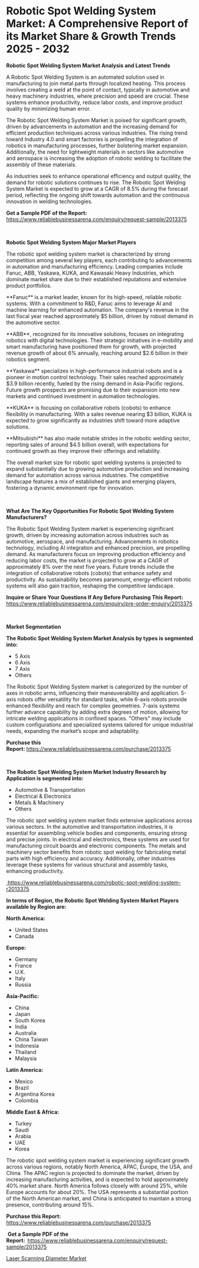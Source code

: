 <p><h1>Robotic Spot Welding System Market: A Comprehensive Report of its Market Share & Growth Trends 2025 - 2032</h1></p><p><strong>Robotic Spot Welding System Market Analysis and Latest Trends</strong></p>
<p><p>A Robotic Spot Welding System is an automated solution used in manufacturing to join metal parts through localized heating. This process involves creating a weld at the point of contact, typically in automotive and heavy machinery industries, where precision and speed are crucial. These systems enhance productivity, reduce labor costs, and improve product quality by minimizing human error.</p><p>The Robotic Spot Welding System Market is poised for significant growth, driven by advancements in automation and the increasing demand for efficient production techniques across various industries. The rising trend toward Industry 4.0 and smart factories is propelling the integration of robotics in manufacturing processes, further bolstering market expansion. Additionally, the need for lightweight materials in sectors like automotive and aerospace is increasing the adoption of robotic welding to facilitate the assembly of these materials.</p><p>As industries seek to enhance operational efficiency and output quality, the demand for robotic solutions continues to rise. The Robotic Spot Welding System Market is expected to grow at a CAGR of 8.5% during the forecast period, reflecting the ongoing shift towards automation and the continuous innovation in welding technologies.</p></p>
<p><strong>Get a Sample PDF of the Report:&nbsp;</strong> <a href="https://www.reliablebusinessarena.com/enquiry/request-sample/2013375?utm_campaign=1948&utm_medium=2&utm_source=Github&utm_content=ia&utm_term=02032025&utm_id=robotic-spot-welding-system">https://www.reliablebusinessarena.com/enquiry/request-sample/2013375</a></p>
<p>&nbsp;</p>
<p><strong>Robotic Spot Welding System Major Market Players</strong></p>
<p><p>The robotic spot welding system market is characterized by strong competition among several key players, each contributing to advancements in automation and manufacturing efficiency. Leading companies include Fanuc, ABB, Yaskawa, KUKA, and Kawasaki Heavy Industries, which dominate market share due to their established reputations and extensive product portfolios.</p><p>**Fanuc** is a market leader, known for its high-speed, reliable robotic systems. With a commitment to R&D, Fanuc aims to leverage AI and machine learning for enhanced automation. The company's revenue in the last fiscal year reached approximately $5 billion, driven by robust demand in the automotive sector.</p><p>**ABB**, recognized for its innovative solutions, focuses on integrating robotics with digital technologies. Their strategic initiatives in e-mobility and smart manufacturing have positioned them for growth, with projected revenue growth of about 6% annually, reaching around $2.6 billion in their robotics segment.</p><p>**Yaskawa** specializes in high-performance industrial robots and is a pioneer in motion control technology. Their sales reached approximately $3.9 billion recently, fueled by the rising demand in Asia-Pacific regions. Future growth prospects are promising due to their expansion into new markets and continued investment in automation technologies.</p><p>**KUKA** is focusing on collaborative robots (cobots) to enhance flexibility in manufacturing. With a sales revenue nearing $3 billion, KUKA is expected to grow significantly as industries shift toward more adaptive solutions.</p><p>**Mitsubishi** has also made notable strides in the robotic welding sector, reporting sales of around $4.5 billion overall, with expectations for continued growth as they improve their offerings and reliability.</p><p>The overall market size for robotic spot welding systems is projected to expand substantially due to growing automotive production and increasing demand for automation across various industries. The competitive landscape features a mix of established giants and emerging players, fostering a dynamic environment ripe for innovation.</p></p>
<p>&nbsp;</p>
<p><strong>What Are The Key Opportunities For Robotic Spot Welding System Manufacturers?</strong></p>
<p><p>The Robotic Spot Welding System market is experiencing significant growth, driven by increasing automation across industries such as automotive, aerospace, and manufacturing. Advancements in robotics technology, including AI integration and enhanced precision, are propelling demand. As manufacturers focus on improving production efficiency and reducing labor costs, the market is projected to grow at a CAGR of approximately 8% over the next five years. Future trends include the integration of collaborative robots (cobots) that enhance safety and productivity. As sustainability becomes paramount, energy-efficient robotic systems will also gain traction, reshaping the competitive landscape.</p></p>
<p><strong>Inquire or Share Your Questions If Any Before Purchasing This Report:</strong> <a href="https://www.reliablebusinessarena.com/enquiry/pre-order-enquiry/2013375?utm_campaign=1948&utm_medium=2&utm_source=Github&utm_content=ia&utm_term=02032025&utm_id=robotic-spot-welding-system">https://www.reliablebusinessarena.com/enquiry/pre-order-enquiry/2013375</a></p>
<p>&nbsp;</p>
<p><strong>Market Segmentation</strong></p>
<p><strong>The Robotic Spot Welding System Market Analysis by types is segmented into:</strong></p>
<p><ul><li>5 Axis</li><li>6 Axis</li><li>7 Axis</li><li>Others</li></ul></p>
<p><p>The Robotic Spot Welding System market is categorized by the number of axes in robotic arms, influencing their maneuverability and application. 5-axis robots offer versatility for standard tasks, while 6-axis robots provide enhanced flexibility and reach for complex geometries. 7-axis systems further advance capability by adding extra degrees of motion, allowing for intricate welding applications in confined spaces. "Others" may include custom configurations and specialized systems tailored for unique industrial needs, expanding the market’s scope and adaptability.</p></p>
<p><strong>Purchase this Report:&nbsp;</strong><a href="https://www.reliablebusinessarena.com/purchase/2013375?utm_campaign=1948&utm_medium=2&utm_source=Github&utm_content=ia&utm_term=02032025&utm_id=robotic-spot-welding-system">https://www.reliablebusinessarena.com/purchase/2013375</a></p>
<p>&nbsp;</p>
<p><strong>The Robotic Spot Welding System Market Industry Research by Application is segmented into:</strong></p>
<p><ul><li>Automotive & Transportation</li><li>Electrical & Electronics</li><li>Metals & Machinery</li><li>Others</li></ul></p>
<p><p>The robotic spot welding system market finds extensive applications across various sectors. In the automotive and transportation industries, it is essential for assembling vehicle bodies and components, ensuring strong and precise joints. In electrical and electronics, these systems are used for manufacturing circuit boards and electronic components. The metals and machinery sector benefits from robotic spot welding for fabricating metal parts with high efficiency and accuracy. Additionally, other industries leverage these systems for various structural and assembly tasks, enhancing productivity.</p></p>
<p><a href="https://www.reliablebusinessarena.com/robotic-spot-welding-system-r2013375?utm_campaign=1948&utm_medium=2&utm_source=Github&utm_content=ia&utm_term=02032025&utm_id=robotic-spot-welding-system">&nbsp;https://www.reliablebusinessarena.com/robotic-spot-welding-system-r2013375</a></p>
<p><strong>In terms of Region, the Robotic Spot Welding System Market Players available by Region are:</strong></p>
<p>
    <p> <strong> North America: </strong>
        <ul>
            <li>United States</li>
            <li>Canada</li>
        </ul>
        </p> 
    <p> <strong> Europe: </strong>
        <ul>
            <li>Germany</li>
            <li>France</li>
            <li>U.K.</li>
            <li>Italy</li>
            <li>Russia</li>
        </ul>
        </p> 
    <p> <strong> Asia-Pacific: </strong>
        <ul>
            <li>China</li>
            <li>Japan</li>
            <li>South Korea</li>
            <li>India</li>
            <li>Australia</li>
            <li>China Taiwan</li>
            <li>Indonesia</li>
            <li>Thailand</li>
            <li>Malaysia</li>
        </ul>
        </p> 
    <p> <strong> Latin America: </strong>
        <ul>
            <li>Mexico</li>
            <li>Brazil</li>
            <li>Argentina Korea</li>
            <li>Colombia</li>
        </ul>
        </p> 
    <p> <strong> Middle East & Africa: </strong>
        <ul>
            <li>Turkey</li>
            <li>Saudi</li>
            <li>Arabia</li>
            <li>UAE</li>
            <li>Korea</li>
        </ul>
    </p>
    </p>
<p><p>The robotic spot welding system market is experiencing significant growth across various regions, notably North America, APAC, Europe, the USA, and China. The APAC region is projected to dominate the market, driven by increasing manufacturing activities, and is expected to hold approximately 40% market share. North America follows closely with around 25%, while Europe accounts for about 20%. The USA represents a substantial portion of the North American market, and China is anticipated to maintain a strong presence, contributing around 15%.</p></p>
<p><strong>Purchase this Report: </strong><a href="https://www.reliablebusinessarena.com/purchase/2013375?utm_campaign=1948&utm_medium=2&utm_source=Github&utm_content=ia&utm_term=02032025&utm_id=robotic-spot-welding-system">https://www.reliablebusinessarena.com/purchase/2013375</a></p>
<p>&nbsp;<strong>Get a Sample PDF of the Report:&nbsp;&nbsp;</strong><a href="https://www.reliablebusinessarena.com/enquiry/request-sample/2013375?utm_campaign=1948&utm_medium=2&utm_source=Github&utm_content=ia&utm_term=02032025&utm_id=robotic-spot-welding-system">https://www.reliablebusinessarena.com/enquiry/request-sample/2013375</a></p>
<p><strong></strong></p>
<p><p><a href="https://github.com/rahu1506/Market-Research-Report-List-6/blob/main/laser-scanning-diameter-market.md?utm_campaign=1948&utm_medium=2&utm_source=Github&utm_content=ia&utm_term=02032025&utm_id=robotic-spot-welding-system">Laser Scanning Diameter Market</a></p></p>